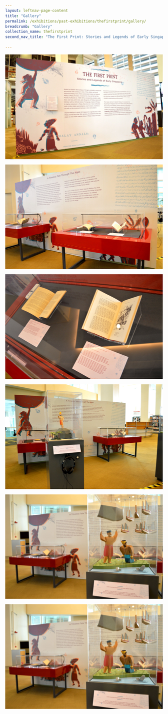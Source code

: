 ```yaml
---
layout: leftnav-page-content
title: "Gallery"
permalink: /exhibitions/past-exhibitions/thefirstprint/gallery/
breadcrumb: "Gallery"
collection_name: thefirstprint
second_nav_title: "The First Print: Stories and Legends of Early Singapore"

---
```


![Photo of the title and introduction wall.](/images/event-images/the-first-print/the-first-print_gallery_1.jpg)

![Photo of the information wall and showcases with books. The title on the wall is: A Timeless Tale Through The Ages.](/images/event-images/the-first-print/the-first-print_gallery_2.jpg)

![Photo close-up of the opened books within the showcase. There is a black and white illustration on one of the pages.](/images/event-images/the-first-print/the-first-print_gallery_3.jpg)

![A photo of an audio booth, with the A Timeless Tale Through The Ages wall in the background. The audio booth has a paper sculpture in a glass case - it is of a man, his arm outstretched, standing on a rock. Its headphones and button are located below.](/images/event-images/the-first-print/the-first-print_gallery_4.jpg)

![A photo of another audio booth, with the A Timeless Tale Through The Ages wall in the background. The audio booth has a paper sculpture in a glass case. There is a man by the riverside holding a boulder and several shifts aloft in the air, while a Sultan bows before him.](/images/event-images/the-first-print/the-first-print_gallery_5.jpg)

![A photo close-up of an opened book within a tall showcase. It contains Jawi script. In the showcase background, there is a printed graphic with a write-up about Sejarah Melayu on it.](/images/event-images/the-first-print/the-first-print_gallery_5.jpg)